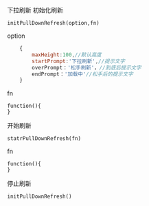 下拉刷新
初始化刷新

	initPullDownRefresh(option,fn)


option
```javascript
	{
		maxHeight:100,//默认高度
		startPrompt:'下拉刷新',//提示文字
		overPrompt：'松手刷新'，//到底后提示文字
		endPrompt：'加载中'//松手后的提示文字
	}
```
fn

	function(){
	}
	
开始刷新

	statrPullDownRefresh(fn)
fn

	function(){
	}
	
停止刷新

	initPullDownRefresh()
